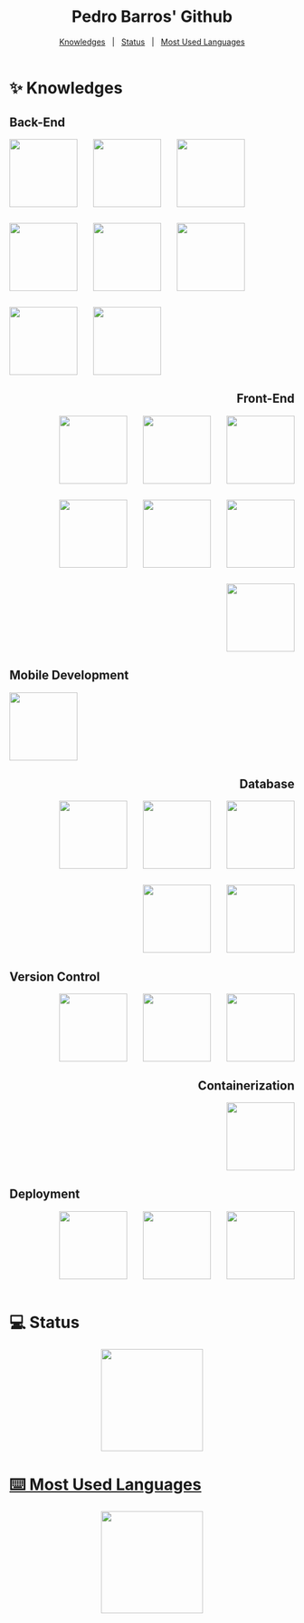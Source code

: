 <div id="top" align="center">
  <h1>Pedro Barros' Github</h1>
</div>
<div align="center">
	<a href="#knowledges">Knowledges</a> &#xa0; | &#xa0;
	<a href="#status">Status</a> &#xa0; | &#xa0;
	<a href="#most_used_languages">Most Used Languages</a>
</div>

<br/>

<h1 id="knowledges">✨ Knowledges</h1>
<div align="left">
	<h2>Back-End</h2>
	<div style="display: flex; flex-direction: row; flex-wrap: wrap; justify-content: flex-start; gap: 2em;">
		<img src="https://cdn.jsdelivr.net/gh/devicons/devicon@latest/icons/python/python-original.svg" height= "120em"/>
    <img src="https://cdn.jsdelivr.net/gh/devicons/devicon@latest/icons/django/django-plain.svg" height="120em"/>
    <img src="https://cdn.jsdelivr.net/gh/devicons/devicon@latest/icons/flask/flask-original.svg" height="120em"/>
    <img src="https://cdn.jsdelivr.net/gh/devicons/devicon@latest/icons/fastapi/fastapi-original.svg" height="120em"/>
    <img src="https://cdn.jsdelivr.net/gh/devicons/devicon@latest/icons/pandas/pandas-original.svg" height="120em"/>
    <img src="https://cdn.jsdelivr.net/gh/devicons/devicon@latest/icons/bun/bun-original.svg" height="120em"/>
    <img src="https://cdn.jsdelivr.net/gh/devicons/devicon@latest/icons/express/express-original.svg" height="120em"/>
    <img src="https://cdn.jsdelivr.net/gh/devicons/devicon@latest/icons/rust/rust-original.svg" height="120em"/>
  </div>
</div>
<div align="right">
	<h2>Front-End</h2>
	<div style="display: flex; flex-direction: row; flex-wrap: wrap; justify-content: flex-end; gap: 2em;">
		<img src="https://cdn.jsdelivr.net/gh/devicons/devicon/icons/react/react-original-wordmark.svg" height="120em"/>
		<img src="https://cdn.jsdelivr.net/gh/devicons/devicon/icons/nextjs/nextjs-original-wordmark.svg" height="120em" />
    <img src="https://cdn.jsdelivr.net/gh/devicons/devicon@latest/icons/javascript/javascript-original.svg" height="120em"/>
    <img src="https://cdn.jsdelivr.net/gh/devicons/devicon@latest/icons/typescript/typescript-original.svg" height="120em"/>
		<img src="https://cdn.jsdelivr.net/gh/devicons/devicon/icons/bootstrap/bootstrap-original-wordmark.svg" height = "120em"/>
		<img src="https://cdn.jsdelivr.net/gh/devicons/devicon/icons/tailwindcss/tailwindcss-original-wordmark.svg" height = "120em"/>
	  <img src="https://cdn.jsdelivr.net/gh/devicons/devicon@latest/icons/figma/figma-original.svg" height = "120em"/>
  </div>
</div>
<div align="left">
	<h2>Mobile Development</h2>
	<div style="display: flex; flex-direction: row; flex-wrap: wrap; justify-content: flex-start; gap: 2em;">
    <img src="https://cdn.jsdelivr.net/gh/devicons/devicon@latest/icons/react/react-original.svg" height="120em"/>
  </div>
</div>
<div align="right">
	<h2>Database</h2>
	<div style="display: flex; flex-direction: row; flex-wrap: wrap; justify-content: flex-end; gap: 2em;">
		<img src="https://cdn.jsdelivr.net/gh/devicons/devicon/icons/mysql/mysql-original-wordmark.svg" height="120em"/>
		<img src="https://cdn.jsdelivr.net/gh/devicons/devicon/icons/postgresql/postgresql-original-wordmark.svg" height="120em"/>
		<img src="https://cdn.jsdelivr.net/gh/devicons/devicon/icons/sqlite/sqlite-original-wordmark.svg" height = "120em"/>
    <img src="https://cdn.jsdelivr.net/gh/devicons/devicon@latest/icons/prisma/prisma-original.svg" height="120em"/>
	  <img src="https://cdn.jsdelivr.net/gh/devicons/devicon@latest/icons/firebase/firebase-line-wordmark.svg" height = "120em"/>
  </div>
</div>
<div align="left">
	<h2>Version Control</h2>
	<div style="display: flex; flex-direction: row; flex-wrap: wrap; justify-content: flex-end; gap: 2em;">
    <img src="https://cdn.jsdelivr.net/gh/devicons/devicon@latest/icons/git/git-original.svg" height="120em"/>
    <img src="https://cdn.jsdelivr.net/gh/devicons/devicon@latest/icons/github/github-original.svg" height="120em"/>
    <img src="https://cdn.jsdelivr.net/gh/devicons/devicon@latest/icons/bitbucket/bitbucket-original.svg" height="120em"/>
  </div>
</div>
<div align="right">
	<h2>Containerization</h2>
	<div style="display: flex; flex-direction: row; flex-wrap: wrap; justify-content: flex-end; gap: 2em;">
    <img src="https://cdn.jsdelivr.net/gh/devicons/devicon@latest/icons/docker/docker-original.svg" height="120em"/>
  </div>
</div>
<div align="left">
	<h2>Deployment</h2>
	<div style="display: flex; flex-direction: row; flex-wrap: wrap; justify-content: flex-end; gap: 2em;">
    <img src="https://cdn.jsdelivr.net/gh/devicons/devicon@latest/icons/amazonwebservices/amazonwebservices-original-wordmark.svg" height="120em"/>
    <img src="https://cdn.jsdelivr.net/gh/devicons/devicon@latest/icons/jenkins/jenkins-original.svg" height="120em"/>
    <img src="https://cdn.jsdelivr.net/gh/devicons/devicon@latest/icons/vercel/vercel-original.svg" height="120em"/>      
  </div>
</div>

<br/>
<h1 id="status">💻 Status</h1>

<div align="center">
  <a href="https://github.com/pedrohrbarros">
  <img height="180em" src="https://github-readme-stats-sigma-five.vercel.app/api?username=pedrohrbarros&show_icons=true&theme=highcontrast&include_all_commits=true&count_private=true"/>
</div>
	
<h1 id="most_used_languages">⌨️ Most Used Languages</h1>

<div align="center">
   <img height="180em" src="https://github-readme-stats-sigma-five.vercel.app/api/top-langs/?username=pedrohrbarros&layout=compact&langs_count=7&theme=highcontrast"/>
</div>
